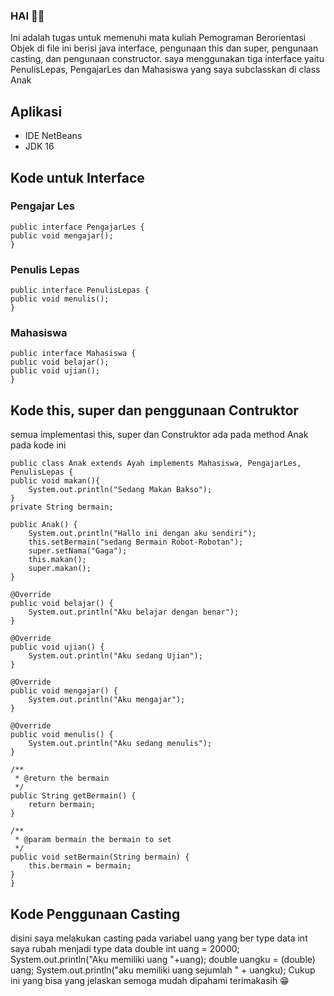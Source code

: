 ### HAI 👋😁
Ini adalah tugas untuk memenuhi mata kuliah Pemograman Berorientasi Objek
di file ini berisi java interface, pengunaan this dan super, pengunaan casting, dan pengunaan constructor.
saya menggunakan tiga interface yaitu PenulisLepas, PengajarLes dan Mahasiswa yang saya subclasskan di class Anak
## Aplikasi
- IDE NetBeans
- JDK 16

## Kode untuk Interface
### Pengajar Les
    public interface PengajarLes {
    public void mengajar();
    }
### Penulis Lepas
    public interface PenulisLepas {
    public void menulis();
    }
### Mahasiswa
    public interface Mahasiswa {
    public void belajar();
    public void ujian();
    }
## Kode this, super dan penggunaan Contruktor
semua implementasi this, super dan Construktor ada pada method Anak pada kode ini
    
    public class Anak extends Ayah implements Mahasiswa, PengajarLes, PenulisLepas {
    public void makan(){
        System.out.println("Sedang Makan Bakso");
    }
    private String bermain;
    
    public Anak() {
        System.out.println("Hallo ini dengan aku sendiri");
        this.setBermain("sedang Bermain Robot-Robotan");
        super.setNama("Gaga");
        this.makan();
        super.makan();  
    }

    @Override
    public void belajar() {
        System.out.println("Aku belajar dengan benar");
    }

    @Override
    public void ujian() {
        System.out.println("Aku sedang Ujian");
    }

    @Override
    public void mengajar() {
        System.out.println("Aku mengajar");
    }

    @Override
    public void menulis() {
        System.out.println("Aku sedang menulis");
    }

    /**
     * @return the bermain
     */
    public String getBermain() {
        return bermain;
    }

    /**
     * @param bermain the bermain to set
     */
    public void setBermain(String bermain) {
        this.bermain = bermain;
    }
    }
## Kode Penggunaan Casting
disini saya melakukan casting pada variabel uang yang ber type data int saya rubah menjadi type  data double
    int uang = 20000;
    System.out.println("Aku memiliki uang "+uang);
    double uangku = (double) uang;
    System.out.println("aku memiliki uang sejumlah " + uangku);
Cukup ini yang bisa yang jelaskan semoga mudah dipahami terimakasih 😁

